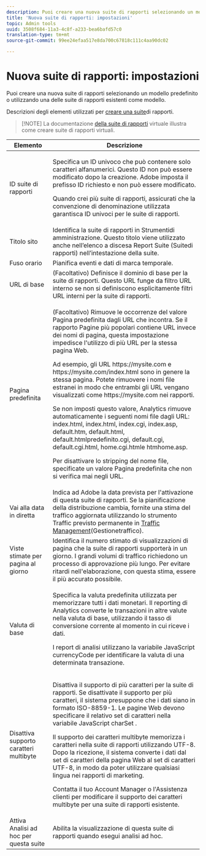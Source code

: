 ```yaml
---
description: Puoi creare una nuova suite di rapporti selezionando un modello predefinito o utilizzando una delle suite di rapporti esistenti come modello.
title: 'Nuova suite di rapporti: impostazioni'
topic: Admin tools
uuid: 3508f684-11a3-4c8f-a233-bea6bafd57c0
translation-type: tm+mt
source-git-commit: 99ee24efaa517e8da700c67818c111c4aa90dc02

---
```



# Nuova suite di rapporti: impostazioni

Puoi creare una nuova suite di rapporti selezionando un modello predefinito o utilizzando una delle suite di rapporti esistenti come modello.

Descrizioni degli elementi utilizzati per [creare una suite](/help/admin/c-manage-report-suites/c-new-report-suite/t-create-a-report-suite.md)di rapporti.

> [!NOTE] La documentazione [della suite di rapporti](/help/components/vrs/c-workflow-vrs/vrs-create.md) virtuale illustra come creare suite di rapporti virtuali.

<table id="table_F739FBD8DB8D409E916F12F61C5953D0"> 
 <thead> 
  <tr> 
   <th colname="col1" class="entry"> Elemento </th> 
   <th colname="col2" class="entry"> Descrizione </th> 
  </tr> 
 </thead>
 <tbody> 
  <tr> 
   <td colname="col1"> <span class="wintitle"> ID suite di rapporti </span> </td> 
   <td colname="col2"> <p>Specifica un ID univoco che può contenere solo caratteri alfanumerici. Questo ID non può essere modificato dopo la creazione. Adobe imposta il prefisso ID richiesto e non può essere modificato. </p> <p>Quando crei più suite di rapporti, assicurati che la convenzione di denominazione utilizzata garantisca ID univoci per le suite di rapporti. </p> </td> 
  </tr> 
  <tr> 
   <td colname="col1"> <span class="wintitle"> Titolo sito</span> </td> 
   <td colname="col2">Identifica la suite di rapporti in <span class="wintitle"> Strumenti</span>di amministrazione. Questo titolo viene utilizzato anche nell’elenco a discesa <span class="wintitle"> Report Suite</span> (Suitedi rapporti) nell’intestazione della suite. </td> 
  </tr> 
  <tr> 
   <td colname="col1"> <span class="wintitle"> Fuso orario</span> </td> 
   <td colname="col2"> Pianifica eventi e dati di marca temporale. </td> 
  </tr> 
  <tr> 
   <td colname="col1"> <span class="wintitle"> URL di base</span> </td> 
   <td colname="col2"> (Facoltativo) Definisce il dominio di base per la suite di rapporti. Questo URL funge da filtro URL interno se non si definiscono esplicitamente filtri URL interni per la suite di rapporti. </td> 
  </tr> 
  <tr> 
   <td colname="col1"> <span class="wintitle"> Pagina predefinita</span> </td> 
   <td colname="col2"> <p>(Facoltativo) Rimuove le occorrenze del valore Pagina <span class="wintitle"></span> predefinita dagli URL che incontra. Se il rapporto Pagine <span class="wintitle"></span> più popolari contiene URL invece dei nomi di pagina, questa impostazione impedisce l'utilizzo di più URL per la stessa pagina Web. </p> <p>Ad esempio, gli URL<span class="filepath"> https://mysite.com</span> e <span class="filepath"> https://mysite.com/index.html</span> sono in genere la stessa pagina. Potete rimuovere i nomi file estranei in modo che entrambi gli URL vengano visualizzati come <span class="filepath"> https://mysite.com</span> nei rapporti. </p> <p>Se non imposti questo valore, Analytics rimuove automaticamente i seguenti nomi file dagli URL: <span class="filepath"> index.html</span>, <span class="filepath"> index.html</span>, <span class="filepath"> index.cgi</span>, <span class="filepath"> index.asp</span>, <span class="filepath"> default.htm</span><span class="filepath"></span><span class="filepath"></span><span class="filepath"></span><span class="filepath"></span><span class="filepath"></span><span class="filepath"></span><span class="filepath"></span>, default.html, default.htmlpredefinito.cgi, default.cgi, default.cgi.html, home.cgi.htmle htmhome.asp. </p> <p>Per disattivare lo stripping del nome file, specificate un valore Pagina predefinita che non si verifica mai negli URL. </p> </td> 
  </tr> 
  <tr> 
   <td colname="col1"> <p>Vai alla data in diretta </p> </td> 
   <td colname="col2">Indica ad Adobe la data prevista per l'attivazione di questa suite di rapporti. Se la pianificazione della distribuzione cambia, fornite una stima del traffico aggiornata utilizzando lo strumento <span class="wintitle"> Traffic</span> previsto permanente in <a href="/help/admin/c-traffic-management/traffic-management.md"> Traffic Management</a>(Gestionetraffico). </td> 
  </tr> 
  <tr> 
   <td colname="col1"> <span class="wintitle"> Viste stimate per pagina al giorno</span> </td> 
   <td colname="col2"> Identifica il numero stimato di visualizzazioni di pagina che la suite di rapporti supporterà in un giorno. I grandi volumi di traffico richiedono un processo di approvazione più lungo. Per evitare ritardi nell'elaborazione, con questa stima, essere il più accurato possibile. </td> 
  </tr> 
  <tr> 
   <td colname="col1"> <span class="wintitle"> Valuta di base</span> </td> 
   <td colname="col2"> <p>Specifica la valuta predefinita utilizzata per memorizzare tutti i dati monetari. Il reporting di Analytics converte le transazioni in altre valute nella valuta di base, utilizzando il tasso di conversione corrente al momento in cui riceve i dati. </p> <p> I report di analisi utilizzano la variabile JavaScript <span class="varname"> currencyCode</span> per identificare la valuta di una determinata transazione. </p> </td> 
  </tr> 
  <tr> 
   <td colname="col1"> <span class="wintitle"> Disattiva supporto caratteri multibyte </span> </td> 
   <td colname="col2"> <p>Disattiva il supporto di più caratteri per la suite di rapporti. Se disattivate il supporto per più caratteri, il sistema presuppone che i dati siano in formato ISO-8859-1. Le pagine Web devono specificare il relativo set di caratteri nella variabile JavaScript <span class="varname"> charSet</span> . </p> <p>Il supporto dei caratteri multibyte memorizza i caratteri nella suite di rapporti utilizzando UTF-8. Dopo la ricezione, il sistema converte i dati dal set di caratteri della pagina Web al set di caratteri UTF-8, in modo da poter utilizzare qualsiasi lingua nei rapporti di marketing. </p> <p>Contatta il tuo Account Manager o l'Assistenza clienti per modificare il supporto dei caratteri multibyte per una suite di rapporti esistente. </p> </td> 
  </tr> 
  <tr> 
   <td colname="col1"> <span class="wintitle"> Attiva Analisi ad hoc per questa suite</span> </td> 
   <td colname="col2"> Abilita la visualizzazione di questa suite di rapporti quando esegui analisi ad hoc. </td> 
  </tr> 
 </tbody> 
</table>

